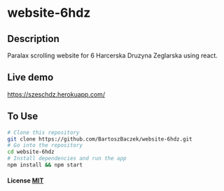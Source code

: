 # website-6hdz

## Description

Paralax scrolling website for 6 Harcerska Druzyna Zeglarska using react.

## Live demo

https://szeschdz.herokuapp.com/

## To Use

```bash
# Clone this repository
git clone https://github.com/BartoszBaczek/website-6hdz.git
# Go into the repository
cd website-6hdz
# Install dependencies and run the app
npm install && npm start
```

#### License [MIT](LICENSE.md)

